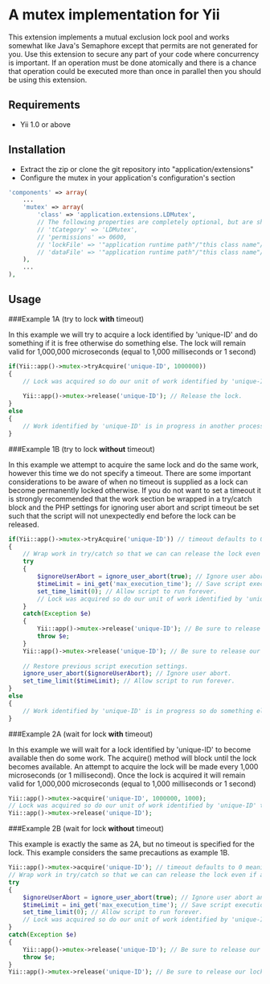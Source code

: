 A mutex implementation for Yii
==============================

This extension implements a mutual exclusion lock pool and works somewhat like Java's Semaphore except that permits are not generated for you. Use this extension to secure any part of your code where concurrency is important. If an operation must be done atomically and there is a chance that operation could be executed more than once in parallel then you should be using this extension. 

Requirements
------------

- Yii 1.0 or above

Installation
------------

- Extract the zip or clone the git repository into "application/extensions"
- Configure the mutex in your application's configuration's section

```php
'components' => array(
	...
	'mutex' => array(
		'class' => 'application.extensions.LDMutex',
		// The following properties are completely optional, but are shown here to note their defaults values. Only specify these values if you know what you are doing.
		// 'tCategory' => 'LDMutex',
		// 'permissions' => 0600,
		// 'lockFile' => '"application runtime path"/"this class name"/"mutex.bin"',
		// 'dataFile' => '"application runtime path"/"this class name"/"mutex.bin.lock"',
	),
	...
),
```
	
Usage
-----

###Example 1A (try to lock **with** timeout)

In this example we will try to acquire a lock identified by 'unique-ID' and do something if it is free otherwise do something else.
The lock will remain valid for 1,000,000 microseconds (equal to 1,000 milliseconds or 1 second)

```php
if(Yii::app()->mutex->tryAcquire('unique-ID', 1000000))
{
	// Lock was acquired so do our unit of work identified by 'unique-ID' that must be performed atomically
	
	Yii::app()->mutex->release('unique-ID'); // Release the lock.
}
else
{
	// Work identified by 'unique-ID' is in progress in another process so do something else here or wait and try again later.
}
```

###Example 1B (try to lock **without** timeout)

In this example we attempt to acquire the same lock and do the same work, however this time we do not specify a timeout.
There are some important considerations to be aware of when no timeout is supplied as a lock can become permanently locked otherwise.
If you do not want to set a timeout it is strongly recommended that the work section be wrapped in a try/catch block and the PHP settings for ignoring user abort and script timeout be set such that the script will not unexpectedly end before the lock can be released.

```php
if(Yii::app()->mutex->tryAcquire('unique-ID')) // timeout defaults to 0 meaning never timeout.
{
	// Wrap work in try/catch so that we can can release the lock even if an error ocurred while working.
	try 
	{
		$ignoreUserAbort = ignore_user_abort(true); // Ignore user abort and save old setting.
		$timeLimit = ini_get('max_execution_time'); // Save script execution time setting.
		set_time_limit(0); // Allow script to run forever.
		// Lock was acquired so do our unit of work identified by 'unique-ID' that must be performed atomically
	}
	catch(Exception $e)
	{
		Yii::app()->mutex->release('unique-ID'); // Be sure to release our lock at the end. Note this could be placed in the finally section of the try/catch block if using PHP >= 5.5
		throw $e;
	}
	Yii::app()->mutex->release('unique-ID'); // Be sure to release our lock at the end. Note this could be placed in the finally section of the try/catch block if using PHP >= 5.5
	
	// Restore previous script execution settings.
	ignore_user_abort($ignoreUserAbort); // Ignore user abort.
	set_time_limit($timeLimit); // Allow script to run forever.
}
else
{
	// Work identified by 'unique-ID' is in progress so do something else here or wait and try again later.
}
```
	
###Example 2A (wait for lock **with** timeout)

In this example we will wait for a lock identified by 'unique-ID' to become available then do some work.
The acquire() method will block until the lock becomes available.
An attempt to acquire the lock will be made every 1,000 microseconds (or 1 millisecond).
Once the lock is acquired it will remain valid for 1,000,000 microseconds (equal to 1,000 milliseconds or 1 second)

```php
Yii::app()->mutex->acquire('unique-ID', 1000000, 1000);
// Lock was acquired so do our unit of work identified by 'unique-ID' that must be performed atomically
Yii::app()->mutex->release('unique-ID');
```
	
###Example 2B (wait for lock **without** timeout)

This example is exactly the same as 2A, but no timeout is specified for the lock. This example considers the same precautions as example 1B.

```php
Yii::app()->mutex->acquire('unique-ID'); // timeout defaults to 0 meaning never timeout. Acquire wait time defaults to 1,000 meaning try to acquire lock every 1 millisecond.
// Wrap work in try/catch so that we can can release the lock even if an error ocurred while working.
try 
{
	$ignoreUserAbort = ignore_user_abort(true); // Ignore user abort and save old setting.
	$timeLimit = ini_get('max_execution_time'); // Save script execution time setting.
	set_time_limit(0); // Allow script to run forever.
	// Lock was acquired so do our unit of work identified by 'unique-ID' that must be performed atomically
}
catch(Exception $e)
{
	Yii::app()->mutex->release('unique-ID'); // Be sure to release our lock at the end. Note this could be placed in the finally section of the try/catch block if using PHP >= 5.5
	throw $e;
}
Yii::app()->mutex->release('unique-ID'); // Be sure to release our lock at the end. Note this could be placed in the finally section of the try/catch block if using PHP >= 5.5
```
